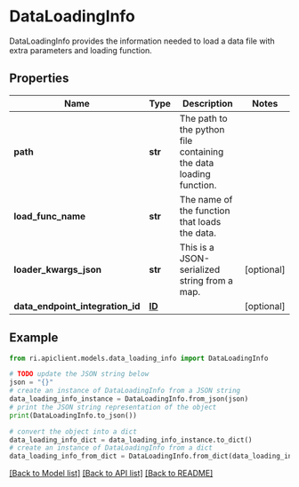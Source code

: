 # DataLoadingInfo

DataLoadingInfo provides the information needed to load a data file with extra parameters and loading function.

## Properties

Name | Type | Description | Notes
------------ | ------------- | ------------- | -------------
**path** | **str** | The path to the python file containing the data loading function. | 
**load_func_name** | **str** | The name of the function that loads the data. | 
**loader_kwargs_json** | **str** | This is a JSON-serialized string from a map. | [optional] 
**data_endpoint_integration_id** | [**ID**](ID.md) |  | [optional] 

## Example

```python
from ri.apiclient.models.data_loading_info import DataLoadingInfo

# TODO update the JSON string below
json = "{}"
# create an instance of DataLoadingInfo from a JSON string
data_loading_info_instance = DataLoadingInfo.from_json(json)
# print the JSON string representation of the object
print(DataLoadingInfo.to_json())

# convert the object into a dict
data_loading_info_dict = data_loading_info_instance.to_dict()
# create an instance of DataLoadingInfo from a dict
data_loading_info_from_dict = DataLoadingInfo.from_dict(data_loading_info_dict)
```
[[Back to Model list]](../README.md#documentation-for-models) [[Back to API list]](../README.md#documentation-for-api-endpoints) [[Back to README]](../README.md)

